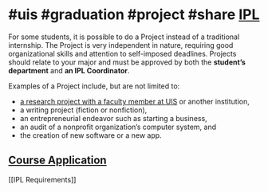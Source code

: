 #uis #graduation #project #share
[IPL](https://www.uis.edu/ipl/projects)
==
For some students, it is possible to do a Project instead of a traditional internship. The Project is very independent in nature, requiring good organizational skills and attention to self-imposed deadlines. Projects should relate to your major and must be approved by both the **student’s department** and **an IPL Coordinator**.


Examples of a Project include, but are not limited to:

-   [a research project with a faculty member at UIS](https://www.uis.edu/2021-ipl/project/uis-research-project-opportunities) or another institution,
-   a writing project (fiction or nonfiction),
-   an entrepreneurial endeavor such as starting a business,
-   an audit of a nonprofit organization’s computer system, and
-   the creation of new software or a new app.

[Course Application](https://www.uis.edu/ipl/academic-internships/finding-internship/internship-course-information/course-application)
--
[[IPL Requirements]]